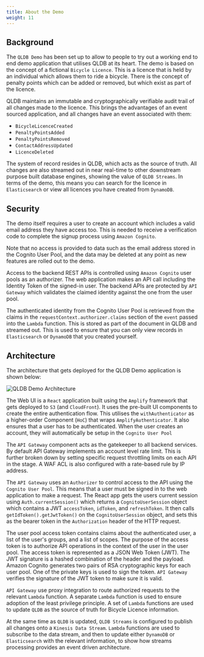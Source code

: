 ```yaml
---
title: About the Demo
weight: 11
---
```


## Background

The `QLDB Demo` has been set up to allow to people to try out a working end to end demo application that utilises QLDB at its heart. The demo is based on the concept of a fictional `Bicycle Licence`. This is a licence that is held by an individual which allows them to ride a bicycle. There is the concept of penalty points which can be added or removed, but which exist as part of the licence.

QLDB maintains an immutable and cryptographically verifiable audit trail of all changes made to the licence. This brings the advantages of an event sourced application, and all changes have an event associated with them:

* `BicycleLicenceCreated`
* `PenaltyPointsAdded`
* `PenaltyPointsRemoved`
* `ContactAddressUpdated`
* `LicenceDeleted`

The system of record resides in QLDB, which acts as the source of truth. All changes are also streamed out in near real-time to other downstream purpose built database engines, showing the value of `QLDB Streams`. In terms of the demo, this means you can search for the licence in `Elasticsearch` or view all licences you have created from `DynamoDB`.

## Security

The demo itself requires a user to create an account which includes a valid email address they have access too. This is needed to receive a verification code to complete the signup process using `Amazon Cognito`.

Note that no access is provided to data such as the email address stored in the Cognito User Pool, and the data may be deleted at any point as new features are rolled out to the demo.

Access to the backend REST APIs is controlled using `Amazon Cognito` user pools as an authorizer. The web application makes an API call including the Identity Token of the signed-in user. The backend APIs are protected by `API Gateway` which validates the claimed identity against the one from the user pool.

The authenticated identity from the Cognito User Pool is retrieved from the claims in the `requestContext.authorizer.claims` section of the `event` passed into the `Lambda` function. This is stored as part of the document in QLDB and streamed out. This is used to ensure that you can only view records in `Elasticsearch` or `DynamoDB` that you created yourself.

## Architecture

The architecture that gets deployed for the QLDB Demo application is shown below:

![QLDB Demo Architecture](/images/qldbdemo-architecture.png)

The Web UI is a `React` application built using the `Amplify` framework that gets deployed to `S3` (and `CloudFront`). It uses the pre-built UI components to create the entire authentication flow. This utilises the `withAuthenticator` as a higher-order Component (`HoC`) that wraps `AmplifyAuthenticator`. It also ensures that a user has to be authenticated. When the user creates an account, they will automatically be setup in the `Cognito User Pool`

The `API Gateway` component acts as the gatekeeper to all backend services. By default API Gateway implements an account level rate limit. This is further broken down by setting specific request throttling limits on each API in the stage. A WAF ACL is also configured with a rate-based rule by IP address.

The `API Gateway` uses an `Authorizer` to control access to the API using the `Cognito User Pool`. This means that a user must be signed in to the web application to make a request. The React app gets the users current session using `Auth.currentSession()` which returns a `CognitoUserSession` object which contains a JWT `accessToken`, `idToken`, and `refreshToken`. It then calls `getIdToken().getJwtToken()` on the `CognitoUserSession` object, and sets this as the bearer token in the `Authorization` header of the HTTP request.

The user pool access token contains claims about the authenticated user, a list of the user's groups, and a list of scopes. The purpose of the access token is to authorize API operations in the context of the user in the user pool. The access token is represented as a JSON Web Token (JWT). The JWT signature is a hashed combination of the header and the payload. Amazon Cognito generates two pairs of RSA cryptographic keys for each user pool. One of the private keys is used to sign the token. `API Gateway` verifies the signature of the JWT token to make sure it is valid.

`API Gateway` use proxy integration to route authorized requests to the relevant `Lambda` function. A separate `Lambda` function is used to ensure adoption of the least privilege principle. A set of `Lambda` functions are used to update `QLDB` as the source of truth for Bicycle Licence information.

At the same time as `QLDB` is updated, `QLDB Streams` is configured to publish all changes onto a `Kinesis Data Stream`. `Lambda` functions are used to subscribe to the data stream, and then to update either `DynamoDB` or `Elasticsearch` with the relevant information, to show how streams processing provides an event driven architecture.